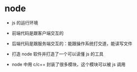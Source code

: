 # node
- js 的运行环境

- 前端代码是跟客户端交互的

- 后端代码是跟服务端交互的：能跟操作系统打交道，能读写文件

- 打造 node 软件并打造了一个可以读懂 js 的工具
- node 中用 c/c++ 封装了很多模块，这个模块可以被 js 调用